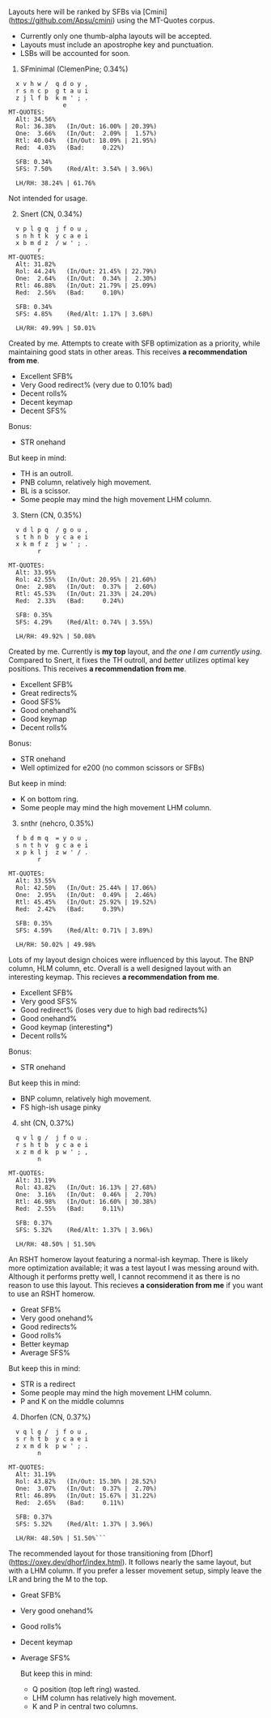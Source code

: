 Layouts here will be ranked by SFBs via [Cmini] (https://github.com/Apsu/cmini) using the MT-Quotes corpus.
- Currently only one thumb-alpha layouts will be accepted.
- Layouts must include an apostrophe key and punctuation.
- LSBs will be accounted for soon.


1) SFminimal (ClemenPine; 0.34%)
```
  x v h w /  q d o y ,
  r s n c p  g t a u i
  z j l f b  k m ' ; .
               e                   
MT-QUOTES:
  Alt: 34.56%
  Rol: 36.38%   (In/Out: 16.00% | 20.39%)
  One:  3.66%   (In/Out:  2.09% |  1.57%)
  Rtl: 40.04%   (In/Out: 18.09% | 21.95%)
  Red:  4.03%   (Bad:     0.22%)

  SFB: 0.34%
  SFS: 7.50%    (Red/Alt: 3.54% | 3.96%)

  LH/RH: 38.24% | 61.76%
```
Not intended for usage.


2) Snert (CN, 0.34%)
```
  v p l g q  j f o u ,
  s n h t k  y c a e i
  x b m d z  / w ' ; .
        r                   
MT-QUOTES:
  Alt: 31.82%
  Rol: 44.24%   (In/Out: 21.45% | 22.79%)
  One:  2.64%   (In/Out:  0.34% |  2.30%)
  Rtl: 46.88%   (In/Out: 21.79% | 25.09%)
  Red:  2.56%   (Bad:     0.10%)

  SFB: 0.34%
  SFS: 4.85%    (Red/Alt: 1.17% | 3.68%)

  LH/RH: 49.99% | 50.01%
```

Created by me. Attempts to create with SFB optimization as a priority, while maintaining good stats in other areas.
This receives **a recommendation from me**.
- Excellent SFB%
- Very Good redirect% (very due to 0.10% bad)
- Decent rolls%
- Decent keymap
- Decent SFS%

Bonus:
- STR onehand
  
But keep in mind:
- TH is an outroll.
- PNB column, relatively high movement.
- BL is a scissor.
- Some people may mind the high movement LHM column.


 3) Stern (CN, 0.35%)
```
  v d l p q  / g o u ,
  s t h n b  y c a e i
  x k m f z  j w ' ; .
        r                   

MT-QUOTES:
  Alt: 33.95%
  Rol: 42.55%   (In/Out: 20.95% | 21.60%)
  One:  2.98%   (In/Out:  0.37% |  2.60%)
  Rtl: 45.53%   (In/Out: 21.33% | 24.20%)
  Red:  2.33%   (Bad:     0.24%)

  SFB: 0.35%
  SFS: 4.29%    (Red/Alt: 0.74% | 3.55%)

  LH/RH: 49.92% | 50.08%
```

Created by me. Currently is **my top** layout, and *the one I am currently using*.
Compared to Snert, it fixes the TH outroll, and *better* utilizes optimal key positions.
This receives **a recommendation from me**.
- Excellent SFB%
- Great redirects%
- Good SFS%
- Good onehand%
- Good keymap
- Decent rolls%

Bonus:
- STR onehand
- Well optimized for e200 (no common scissors or SFBs)

But keep in mind:
- K on bottom ring.
- Some people may mind the high movement LHM column.


3) snthr (nehcro, 0.35%)
```
  f b d m q  = y o u ,
  s n t h v  g c a e i
  x p k l j  z w ' / .
        r                   

MT-QUOTES:
  Alt: 33.55%
  Rol: 42.50%   (In/Out: 25.44% | 17.06%)
  One:  2.95%   (In/Out:  0.49% |  2.46%)
  Rtl: 45.45%   (In/Out: 25.92% | 19.52%)
  Red:  2.42%   (Bad:     0.39%)

  SFB: 0.35%
  SFS: 4.59%    (Red/Alt: 0.71% | 3.89%)

  LH/RH: 50.02% | 49.98%
```

Lots of my layout design choices were influenced by this layout. The BNP column, HLM column, etc. Overall is a well designed layout with an interesting keymap.
This recieves **a recommendation from me**.
- Excellent SFB%
- Very good SFS%
- Good redirect% (loses very due to high bad redirects%)
- Good onehand%
- Good keymap (interesting*)
- Decent rolls%

Bonus:
- STR onehand

But keep this in mind:
- BNP column, relatively high movement.
- FS high-ish usage pinky


4) sht (CN, 0.37%)
```
  q v l g /  j f o u .
  r s h t b  y c a e i
  x z m d k  p w ' ; ,
        n                   

MT-QUOTES:
  Alt: 31.19%
  Rol: 43.82%   (In/Out: 16.13% | 27.68%)
  One:  3.16%   (In/Out:  0.46% |  2.70%)
  Rtl: 46.98%   (In/Out: 16.60% | 30.38%)
  Red:  2.55%   (Bad:     0.11%)

  SFB: 0.37%
  SFS: 5.32%    (Red/Alt: 1.37% | 3.96%)

  LH/RH: 48.50% | 51.50%
```
An RSHT homerow layout featuring a normal-ish keymap. There is likely more optimization available; it was a test layout I was messing around with.
Although it performs pretty well, I cannot recommend it as there is no reason to use this layout.
This recieves **a consideration from me** if you want to use an RSHT homerow.
- Great SFB%
- Very good onehand%
- Good redirects%
- Good rolls%
- Better keymap
- Average SFS%

But keep this in mind:
- STR is a redirect
- Some people may mind the high movement LHM column.
- P and K on the middle columns


4) Dhorfen (CN, 0.37%)
```
  v q l g /  j f o u ,
  s r h t b  y c a e i
  z x m d k  p w ' ; .
        n                   

MT-QUOTES:
  Alt: 31.19%
  Rol: 43.82%   (In/Out: 15.30% | 28.52%)
  One:  3.07%   (In/Out:  0.37% |  2.70%)
  Rtl: 46.89%   (In/Out: 15.67% | 31.22%)
  Red:  2.65%   (Bad:     0.11%)

  SFB: 0.37%
  SFS: 5.32%    (Red/Alt: 1.37% | 3.96%)

  LH/RH: 48.50% | 51.50%```
```
The recommended layout for those transitioning from [Dhorf] (https://oxey.dev/dhorf/index.html). It follows nearly the same layout, but with a LHM column. If you prefer a lesser movement setup, simply leave the LR and bring the M to the top.
- Great SFB%
- Very good onehand%
- Good rolls%
- Decent keymap
- Average SFS%

  But keep this in mind:
  - Q position (top left ring) wasted.
  - LHM column has relatively high movement.
  - K and P in central two columns.
 
    

